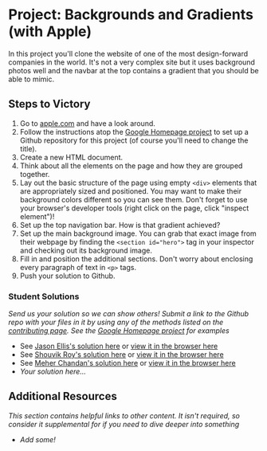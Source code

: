 # Project: Backgrounds and Gradients (with Apple)

In this project you'll clone the website of one of the most design-forward companies in the world.  It's not a very complex site but it uses background photos well and the navbar at the top contains a gradient that you should be able to mimic.

## Steps to Victory

1. Go to [apple.com](http://www.apple.com) and have a look around.
2. Follow the instructions atop the [Google Homepage project](/web-development-101/html-css) to set up a Github repository for this project (of course you'll need to change the title).
3. Create a new HTML document.
4. Think about all the elements on the page and how they are grouped together.
5. Lay out the basic structure of the page using empty `<div>` elements that are appropriately sized and positioned.  You may want to make their background colors different so you can see them.  Don't forget to use your browser's developer tools (right click on the page, click "inspect element")!
6. Set up the top navigation bar.  How is that gradient achieved?
7. Set up the main background image.  You can grab that exact image from their webpage by finding the `<section id="hero">` tag in your inspector and checking out its background image.
6. Fill in and position the additional sections.  Don't worry about enclosing every paragraph of text in `<p>` tags.
7. Push your solution to Github.

### Student Solutions

*Send us your solution so we can show others! Submit a link to the Github repo with your files in it by using any of the methods listed on the [contributing page](http://github.com/TheOdinProject/curriculum/blob/master/contributing.md).  See the [Google Homepage project](/web-development-101/html-css) for examples*

* See [Jason Ellis's solution here](https://github.com/jason-ellis/apple-homepage) or [view it in the browser here](http://htmlpreview.github.io/?https://github.com/jason-ellis/apple-homepage/blob/master/index.html)
* See [Shouvik Roy's solution here](https://github.com/royshouvik/applehome) or [view it in the browser here](http://htmlpreview.github.io/?https://github.com/royshouvik/applehome/blob/master/index.html)
* See [Meher Chandan's solution here](https://github.com/meherchandan/Apple_Project) or [view it in the browser here](http://htmlpreview.github.io/?https://github.com/meherchandan/Apple_Project/blob/master/Index.html)
* *Your solution here...* 

## Additional Resources

*This section contains helpful links to other content. It isn't required, so consider it supplemental for if you need to dive deeper into something*

* *Add some!*
